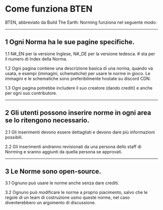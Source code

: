 # Come funziona BTEN
BTEN, abbreviato da Build The Earth: Norming funziona nel seguente modo:

***

## 1 Ogni Norma ha le sue pagine specifiche.    

1.1 N#_EN per la versione Inglese, N#_DE per la versione tedesca. # sta per il numero di Index della Norma.    

1.2 Ogni pagina contiene una descrizione basica di una norma, quando va usata, e esempi (immagini, schematiche) per usare le norme in gioco. Le immagini e le schematiche sono preferibilmente hostate su discord CDN.

1.3 Ogni pagina potrebbe includere il suo creatore (dando crediti) e anche per ogni suo contributore. 

***

## 2 Gli utenti possono inserire norme in ogni area se lo ritengono necessario.

2.1 Gli inserimenti devono essere dettagliati e devono dare più informazioni possibili.

2.2 Gli inserimenti andranno revisionati da una persona dello staff di Norming e sranno aggiunti da quella persona se approvati.

***

## 3 Le Norme sono open-source.

3.1 Ognuno può usare le norme anche senza dare crediti.

3.2 Ognuno può modificare le norme a proprio piacimento, salvo che le regole di un team di costruzione usino queste norme, nel caso diventerebbero un argomento di discussione.
